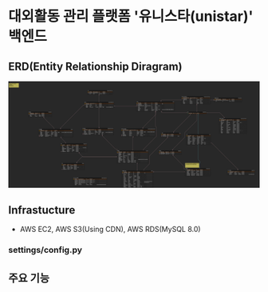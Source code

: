 # 대외활동 관리 플랫폼 '유니스타(unistar)' 백엔드

## ERD(Entity Relationship Diragram)

![유니스타 ERD](/readme_images/UNISTAR_2.0.png)

## Infrastucture

- AWS EC2, AWS S3(Using CDN), AWS RDS(MySQL 8.0)

### settings/config.py

## 주요 기능
